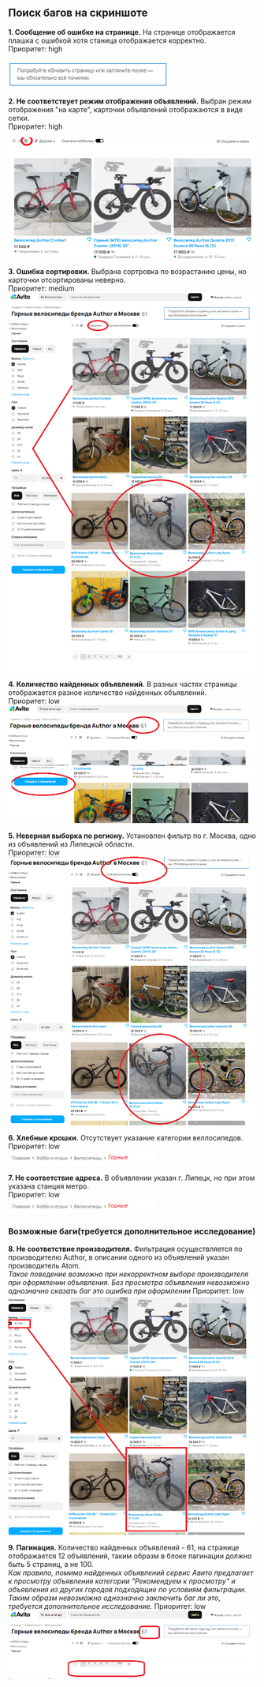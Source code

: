 ## Поиск багов на скриншоте

**1. Сообщение об ошибке на странице.** На странице отображается плашка с ошибкой хотя станица отображается корректно.   
Приоритет: high   

![](https://github.com/MorevDA/Avito_QA_trainee/blob/20bb5099cf6b643df32d232d033b6b396d6e3be0/Task_1/screenshots/bag_1.png)


**2. Не соответствует режим отображения объявлений.** Выбран режим отображения "на карте", карточки объявлений отображаются в виде сетки.   
Приоритет: high   

![](https://github.com/MorevDA/Avito_QA_trainee/blob/20bb5099cf6b643df32d232d033b6b396d6e3be0/Task_1/screenshots/bag_2.png)


**3. Ошибка сортировки.** Выбрана сортровка по возрастанию цены, но карточки отсортированы неверно.   
Приоритет: medium   
![](https://github.com/MorevDA/Avito_QA_trainee/blob/20bb5099cf6b643df32d232d033b6b396d6e3be0/Task_1/screenshots/bag_3.png)


**4. Количество найденных объявлений.** В разных частях страницы отображается разное количество найденных объявлений.   
Приоритет: low   
![](https://github.com/MorevDA/Avito_QA_trainee/blob/20bb5099cf6b643df32d232d033b6b396d6e3be0/Task_1/screenshots/bag_4.png)


**5. Неверная выборка по региону.** Установлен фильтр по г. Москва, одно из объявлений из Липецкой области.   
Приоритет: low   
![](https://github.com/MorevDA/Avito_QA_trainee/blob/20bb5099cf6b643df32d232d033b6b396d6e3be0/Task_1/screenshots/bag_5.png)


**6. Хлебные крошки.** Отсутствует указание категории веллосипедов.   
Приоритет: low   
![](https://github.com/MorevDA/Avito_QA_trainee/blob/20bb5099cf6b643df32d232d033b6b396d6e3be0/Task_1/screenshots/bag_6.png)


**7. Не соответствие адреса.** В объявлении указан г. Липецк, но при этом указана станция метро.   
Приоритет: low   
![](https://github.com/MorevDA/Avito_QA_trainee/blob/20bb5099cf6b643df32d232d033b6b396d6e3be0/Task_1/screenshots/bag_6.png)
### Возможные баги(требуется дополнительное исследование)

**8. Не соответствие производителя.** Фильтрация осуществляется по производителю Author, в описании одного из объявлений указан производитель Atom.  
*Такое поведение возможно при некорректном выборе производителя при оформлении объявления. Без просмотра объявления невозможно однозначно сказать баг это ошибка при оформлении*
Приоритет: low   
![](https://github.com/MorevDA/Avito_QA_trainee/blob/20bb5099cf6b643df32d232d033b6b396d6e3be0/Task_1/screenshots/bag_8.png)

**9. Пагинация.** Количество найденных объявлений - 61, на странице отображается 12 объявлений, таким образм в блоке пагинации должно быть 5 страниц, а не 100.  
*Как правило, помимо найденных объявлений сервис Авито предлагает к просмотру объявления категории "Рекомендуем к просмотру" и объявления из других городов подходящие по условиям фильтрации. Таким образм невозможно однозначно заключить баг ли это, требуется дополнительное исследование.*
Приоритет: low   
![](https://github.com/MorevDA/Avito_QA_trainee/blob/20bb5099cf6b643df32d232d033b6b396d6e3be0/Task_1/screenshots/bag_9.png)




